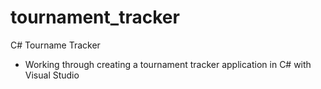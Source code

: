 # tournament_tracker
C# Tourname Tracker

- Working through creating a tournament tracker application in C# with Visual Studio
